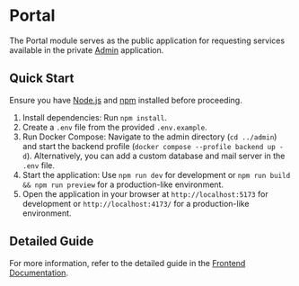 # Portal

The Portal module serves as the public application for requesting services available in the private [Admin](../admin/README.md) application.

## Quick Start

Ensure you have [Node.js](https://nodejs.org/en/) and [npm](https://www.npmjs.com/) installed before proceeding.

1. Install dependencies: Run `npm install`.
2. Create a `.env` file from the provided `.env.example`.
3. Run Docker Compose: Navigate to the admin directory (`cd ../admin`) and start the backend profile (`docker compose --profile backend up -d`). Alternatively, you can add a custom database and mail server in the `.env` file.
4. Start the application: Use `npm run dev` for development or `npm run build && npm run preview` for a production-like environment.
5. Open the application in your browser at `http://localhost:5173` for development or `http://localhost:4173/` for a production-like environment.

## Detailed Guide

For more information, refer to the detailed guide in the [Frontend Documentation](../docs/FRONTEND.md).
